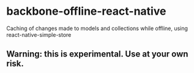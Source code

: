 # backbone-offline-react-native
Caching of changes made to models and collections while offline, using react-native-simple-store

## Warning: this is experimental. Use at your own risk. 
